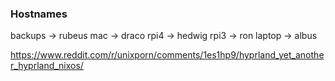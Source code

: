 ### Hostnames

backups -> rubeus
mac -> draco
rpi4 -> hedwig
rpi3 -> ron
laptop -> albus


https://www.reddit.com/r/unixporn/comments/1es1hp9/hyprland_yet_another_hyprland_nixos/
